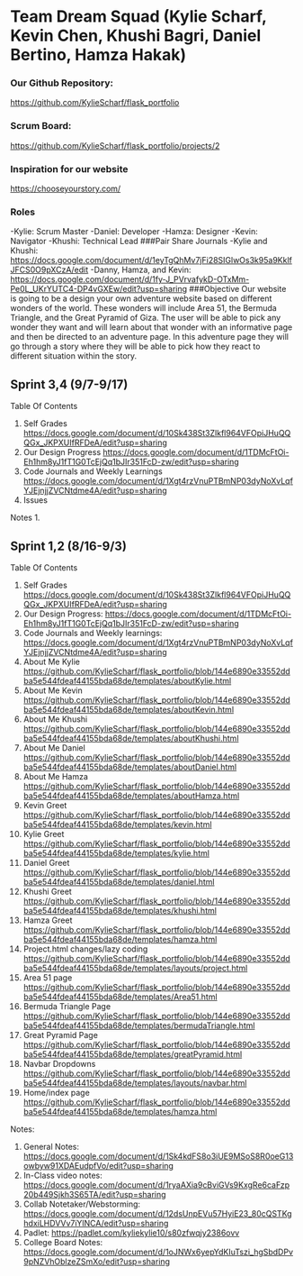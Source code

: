 
# Team Dream Squad (Kylie Scharf, Kevin Chen, Khushi Bagri, Daniel Bertino, Hamza Hakak)

### Our Github Repository: 
https://github.com/KylieScharf/flask_portfolio
### Scrum Board:
https://github.com/KylieScharf/flask_portfolio/projects/2
### Inspiration for our website
https://chooseyourstory.com/
### Roles
-Kylie: Scrum Master
-Daniel: Developer
-Hamza: Designer
-Kevin: Navigator
-Khushi: Technical Lead
###Pair Share Journals
-Kylie and Khushi: https://docs.google.com/document/d/1eyTgQhMv7jFi28SIGlwOs3k95a9KklfJFCS0O9pXCzA/edit
-Danny, Hamza, and Kevin: https://docs.google.com/document/d/1fy-J_PVrvafykD-OTxMm-Pe0L_UKrYUTC4-DP4vGXEw/edit?usp=sharing
###Objective
Our website is going to be a design your own adventure website based on different wonders of the world. 
These wonders will include Area 51, the Bermuda Triangle, and the Great Pyramid of Giza. 
The user will be able to pick any wonder they want and will learn about that wonder with an informative page and then be directed to an adventure page.
In this adventure page they will go through a story where they will be able to pick how they react to different situation within the story. 

## Sprint 3,4 (9/7-9/17)
Table Of Contents
1. Self Grades https://docs.google.com/document/d/10Sk438St3Zlkfl964VFOpiJHuQQQGx_JKPXUIfRFDeA/edit?usp=sharing
2. Our Design Progress https://docs.google.com/document/d/1TDMcFtOi-Eh1hm8yJ1fT1G0TcEjQq1bJIr351FcD-zw/edit?usp=sharing
3. Code Journals and Weekly Learnings https://docs.google.com/document/d/1Xgt4rzVnuPTBmNP03dyNoXvLqfYJEjnjjZVCNtdme4A/edit?usp=sharing
4. Issues

Notes
1. 

## Sprint 1,2 (8/16-9/3) 
Table Of Contents
1. Self Grades https://docs.google.com/document/d/10Sk438St3Zlkfl964VFOpiJHuQQQGx_JKPXUIfRFDeA/edit?usp=sharing
2. Our Design Progress: https://docs.google.com/document/d/1TDMcFtOi-Eh1hm8yJ1fT1G0TcEjQq1bJIr351FcD-zw/edit?usp=sharing
3. Code Journals and Weekly learnings: https://docs.google.com/document/d/1Xgt4rzVnuPTBmNP03dyNoXvLqfYJEjnjjZVCNtdme4A/edit?usp=sharing
4. About Me Kylie https://github.com/KylieScharf/flask_portfolio/blob/144e6890e33552ddba5e544fdeaf44155bda68de/templates/aboutKylie.html
5. About Me Kevin https://github.com/KylieScharf/flask_portfolio/blob/144e6890e33552ddba5e544fdeaf44155bda68de/templates/aboutKevin.html
6. About Me Khushi https://github.com/KylieScharf/flask_portfolio/blob/144e6890e33552ddba5e544fdeaf44155bda68de/templates/aboutKhushi.html
7. About Me Daniel https://github.com/KylieScharf/flask_portfolio/blob/144e6890e33552ddba5e544fdeaf44155bda68de/templates/aboutDaniel.html
8. About Me Hamza https://github.com/KylieScharf/flask_portfolio/blob/144e6890e33552ddba5e544fdeaf44155bda68de/templates/aboutHamza.html
10. Kevin Greet https://github.com/KylieScharf/flask_portfolio/blob/144e6890e33552ddba5e544fdeaf44155bda68de/templates/kevin.html
11. Kylie Greet https://github.com/KylieScharf/flask_portfolio/blob/144e6890e33552ddba5e544fdeaf44155bda68de/templates/kylie.html
12. Daniel Greet https://github.com/KylieScharf/flask_portfolio/blob/144e6890e33552ddba5e544fdeaf44155bda68de/templates/daniel.html
13. Khushi Greet https://github.com/KylieScharf/flask_portfolio/blob/144e6890e33552ddba5e544fdeaf44155bda68de/templates/khushi.html
14. Hamza Greet https://github.com/KylieScharf/flask_portfolio/blob/144e6890e33552ddba5e544fdeaf44155bda68de/templates/hamza.html
15. Project.html changes/lazy coding https://github.com/KylieScharf/flask_portfolio/blob/144e6890e33552ddba5e544fdeaf44155bda68de/templates/layouts/project.html
16. Area 51 page https://github.com/KylieScharf/flask_portfolio/blob/144e6890e33552ddba5e544fdeaf44155bda68de/templates/Area51.html
17. Bermuda Triangle Page https://github.com/KylieScharf/flask_portfolio/blob/144e6890e33552ddba5e544fdeaf44155bda68de/templates/bermudaTriangle.html
18. Great Pyramid Page https://github.com/KylieScharf/flask_portfolio/blob/144e6890e33552ddba5e544fdeaf44155bda68de/templates/greatPyramid.html
19. Navbar Dropdowns https://github.com/KylieScharf/flask_portfolio/blob/144e6890e33552ddba5e544fdeaf44155bda68de/templates/layouts/navbar.html
20. Home/index page https://github.com/KylieScharf/flask_portfolio/blob/144e6890e33552ddba5e544fdeaf44155bda68de/templates/hamza.html

Notes:
1. General Notes: https://docs.google.com/document/d/1Sk4kdFS8o3iUE9MSoS8R0oeG13owbyw91XDAEudpfVo/edit?usp=sharing
2. In-Class video notes: https://docs.google.com/document/d/1ryaAXia9cBviGVs9KxgRe6caFzp20b449Sjkh3S65TA/edit?usp=sharing
3. Collab Notetaker/Webstorming: https://docs.google.com/document/d/12dsUnpEVu57HyiE23_80cQSTKghdxiLHDVVv7iYlNCA/edit?usp=sharing
4. Padlet: https://padlet.com/kyliekylie10/s80zfwqjy2386ovv
5. College Board Notes: https://docs.google.com/document/d/1oJNWx6yepYdKIuTszi_hgSbdDPv9pNZVhOblzeZSmXo/edit?usp=sharing





